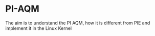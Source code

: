 # PI-AQM
The aim is to understand the PI AQM, how it is different from PIE and implement it in the Linux Kernel
